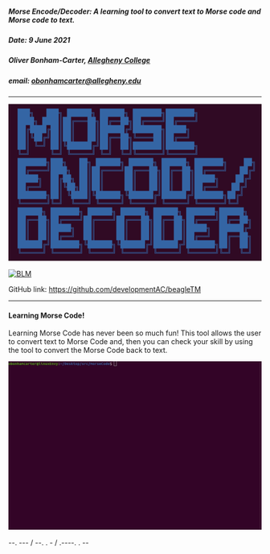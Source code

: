##### Morse Encode/Decoder: A learning tool to convert text to Morse code and Morse code to text.
##### Date: 9 June 2021
##### Oliver Bonham-Carter, [Allegheny College](https://allegheny.edu/)
##### email: obonhamcarter@allegheny.edu

---
![logo](graphics/logo_morse.png)

[![BLM](https://img.shields.io/badge/BlackLivesMatter-yellow)](https://blacklivesmatter.com/)

GitHub link: https://github.com/developmentAC/beagleTM

---

#### Learning Morse Code!
Learning Morse Code has never been so much fun! This tool allows the user to convert text to Morse Code and, then you can check your skill by using the tool to convert the Morse Code back to text.

![logo](graphics/animation_morse.gif)


--. --- / --. . - / .----. . --
